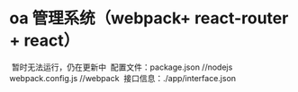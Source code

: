 # oa 管理系统（webpack+ react-router + react）
  暂时无法运行，仍在更新中
  配置文件：package.json //nodejs
           webpack.config.js //webpack
  接口信息：./app/interface.json
